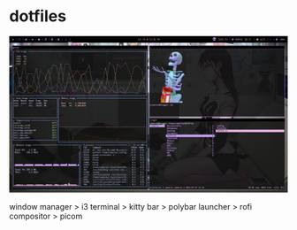 # dotfiles

![screenshot](https://github.com/CameronAsselin/dotfiles/blob/main/Pictures/screenshot.png?raw=true)

window manager > i3
terminal > kitty
bar > polybar
launcher > rofi
compositor > picom